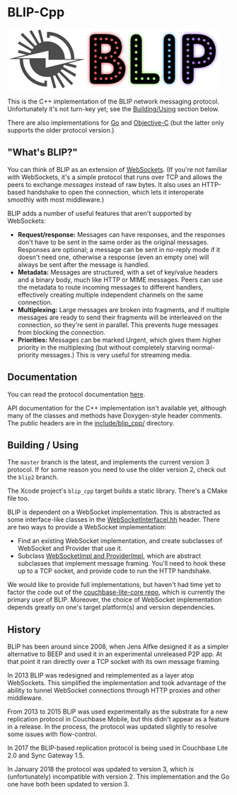 # BLIP-Cpp

![BLIP logo](docs/logo.png)

This is the C++ implementation of the BLIP network messaging protocol.
Unfortunately it's not turn-key yet; see the [Building/Using](#building-using) section below.

There are also implementations for [Go][BLIP_GO] and [Objective-C][BLIP_COCOA] (but the latter only supports the older protocol version.)

## "What's BLIP?"

You can think of BLIP as an extension of [WebSockets][WEBSOCKET]. (If you're not familiar with WebSockets, it's a simple protocol that runs over TCP and allows the peers to exchange _messages_ instead of raw bytes. It also uses an HTTP-based handshake to open the connection, which lets it interoperate smoothly with most middleware.)

BLIP adds a number of useful features that aren't supported by WebSockets:

* **Request/response:** Messages can have responses, and the responses don't have to be sent in the same order as the original messages. Responses are optional; a message can be sent in no-reply mode if it doesn't need one, otherwise a response (even an empty one) will always be sent after the message is handled.
* **Metadata:** Messages are structured, with a set of key/value headers and a binary body, much like HTTP or MIME messages. Peers can use the metadata to route incoming messages to different handlers, effectively creating multiple independent channels on the same connection.
* **Multiplexing:** Large messages are broken into fragments, and if multiple messages are ready to send their fragments will be interleaved on the connection, so they're sent in parallel. This prevents huge messages from blocking the connection.
* **Priorities:** Messages can be marked Urgent, which gives them higher priority in the multiplexing (but without completely starving normal-priority messages.) This is very useful for streaming media.

## Documentation

You can read the protocol documentation [here][BLIPDOCS].

API documentation for the C++ implementation isn't available yet, although many of the classes and methods have Doxygen-style header comments. The public headers are in the [include/blip_cpp/](include/blip_cpp) directory.

## Building / Using

The `master` branch is the latest, and implements the current version 3 protocol. If for some reason you need to use the older version 2, check out the `blip2` branch.

The Xcode project's `blip_cpp` target builds a static library. There's a CMake file too.

BLIP is dependent on a WebSocket implementation. This is abstracted as some interface-like classes in the [WebSocketInterfacel.hh](include/blip_cpp/WebSocketInterface.hh) header. There are two ways to provide a WebSocket implementation:

* Find an existing WebSocket implementation, and create subclasses of WebSocket and Provider that use it.
* Subclass [WebSocketImpl and ProviderImpl](include/blip_cpp/WebSocketImpl.hh), which are abstract subclasses that implement message framing. You'll need to hook these up to a TCP socket, and provide code to run the HTTP handshake.

We would like to provide full implementations, but haven't had time yet to factor the code out of the [couchbase-lite-core repo](https://github.com/couchbase/couchbase-lite-core), which is currently the primary user of BLIP. Moreover, the choice of WebSocket implementation depends greatly on one's target platform(s) and version dependencies.

## History

BLIP has been around since 2008, when Jens Alfke designed it as a simpler alternative to BEEP and used it in an experimental unreleased P2P app. At that point it ran directly over a TCP socket with its own message framing.

In 2013 BLIP was redesigned and reimplemented as a layer atop WebSockets. This simplified the implementation and took advantage of the ability to tunnel WebSocket connections through HTTP proxies and other middleware.

From 2013 to 2015 BLIP was used experimentally as the substrate for a new replication protocol in Couchbase Mobile, but this didn't appear as a feature in a release. In the process, the protocol was updated slightly to resolve some issues with flow-control.

In 2017 the BLIP-based replication protocol is being used in Couchbase Lite 2.0 and Sync Gateway 1.5.

In January 2018 the protocol was updated to version 3, which is (unfortunately) incompatible with version 2. This implementation and the Go one have both been updated to version 3.


[WEBSOCKET]: http://www.websocket.org
[BLIPDOCS]: docs/BLIP%20Protocol.md
[BLIP_GO]: https://github.com/snej/go-blip
[BLIP_COCOA]: https://github.com/couchbaselabs/BLIP-Cocoa
